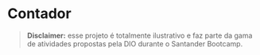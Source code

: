 # Contador

> **Disclaimer:** esse projeto é totalmente ilustrativo e faz parte da gama de atividades propostas pela DIO durante o Santander Bootcamp.